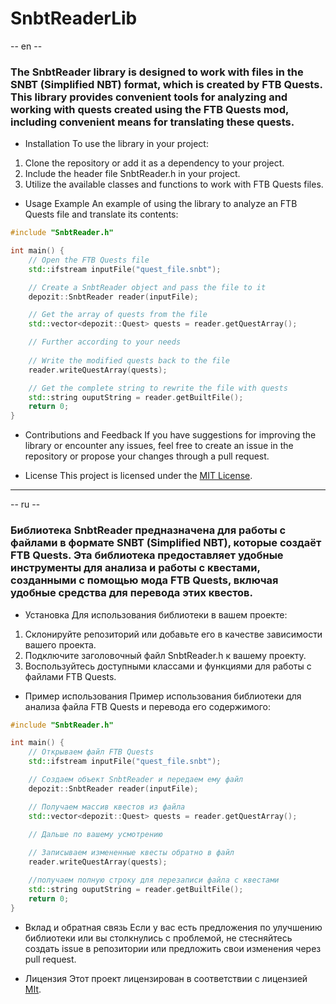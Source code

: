 # SnbtReaderLib
-- en --

### The SnbtReader library is designed to work with files in the SNBT (Simplified NBT) format, which is created by FTB Quests. This library provides convenient tools for analyzing and working with quests created using the FTB Quests mod, including convenient means for translating these quests.

- Installation
To use the library in your project:

1. Clone the repository or add it as a dependency to your project.
2. Include the header file SnbtReader.h in your project.
3. Utilize the available classes and functions to work with FTB Quests files.
- Usage Example
An example of using the library to analyze an FTB Quests file and translate its contents:

```cpp
#include "SnbtReader.h"

int main() {
    // Open the FTB Quests file
    std::ifstream inputFile("quest_file.snbt");

    // Create a SnbtReader object and pass the file to it
    depozit::SnbtReader reader(inputFile);

    // Get the array of quests from the file
    std::vector<depozit::Quest> quests = reader.getQuestArray();

    // Further according to your needs
    
    // Write the modified quests back to the file
    reader.writeQuestArray(quests);

    // Get the complete string to rewrite the file with quests
    std::string ouputString = reader.getBuiltFile();
    return 0;
}
```
- Contributions and Feedback
If you have suggestions for improving the library or encounter any issues, feel free to create an issue in the repository or propose your changes through a pull request.

- License
This project is licensed under the [MIT License](https://mit-license.org/).
---
-- ru --
### Библиотека SnbtReader предназначена для работы с файлами в формате SNBT (Simplified NBT), которые создаёт FTB Quests. Эта библиотека предоставляет удобные инструменты для анализа и работы с квестами, созданными с помощью мода FTB Quests, включая удобные средства для перевода этих квестов.

- Установка
Для использования библиотеки в вашем проекте:

1. Склонируйте репозиторий или добавьте его в качестве зависимости вашего проекта.
2. Подключите заголовочный файл SnbtReader.h к вашему проекту.
3. Воспользуйтесь доступными классами и функциями для работы с файлами FTB Quests.
- Пример использования
Пример использования библиотеки для анализа файла FTB Quests и перевода его содержимого:

```cpp
#include "SnbtReader.h"

int main() {
    // Открываем файл FTB Quests
    std::ifstream inputFile("quest_file.snbt");

    // Создаем объект SnbtReader и передаем ему файл
    depozit::SnbtReader reader(inputFile);

    // Получаем массив квестов из файла
    std::vector<depozit::Quest> quests = reader.getQuestArray();

    // Дальше по вашему усмотрению
    
    // Записываем измененные квесты обратно в файл
    reader.writeQuestArray(quests);

    //получаем полную строку для перезаписи файла с квестами
    std::string ouputString = reader.getBuiltFile();
    return 0;
}
```
- Вклад и обратная связь
Если у вас есть предложения по улучшению библиотеки или вы столкнулись с проблемой, не стесняйтесь создать issue в репозитории или предложить свои изменения через pull request.

- Лицензия
Этот проект лицензирован в соответствии с лицензией [MIt](https://mit-license.org/).
